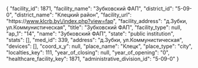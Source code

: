 {
    "facility_id": 1871,
    "facility_name": "Зубковский ФАП",
    "district_id": "5-09-0",
    "district_name": "Клецкий район",
    "facility_url": "https:\/\/www.klcrb.by\/index.php?view=fap",
    "facility_address": "д.Зубки, ул.Коммунистическая",
    "title": "Зубковский ФАП",
    "facility_type": null,
    "ap_1": "14",
    "name": "Зубковский ФАП",
    "state": "public institution",
    "stats": [],
    "med_id": 339,
    "address": "д.Зубки, ул.Коммунистическая",
    "devices": [],
    "coord_x_y": null,
    "place_name": "Клецк",
    "place_type": "city",
    "localties_key": 111,
    "year_of_closing": null,
    "year_of_opening": "0",
    "healthcare_facility_key": 1871,
    "administrative_division_id": "5-09-0"
}